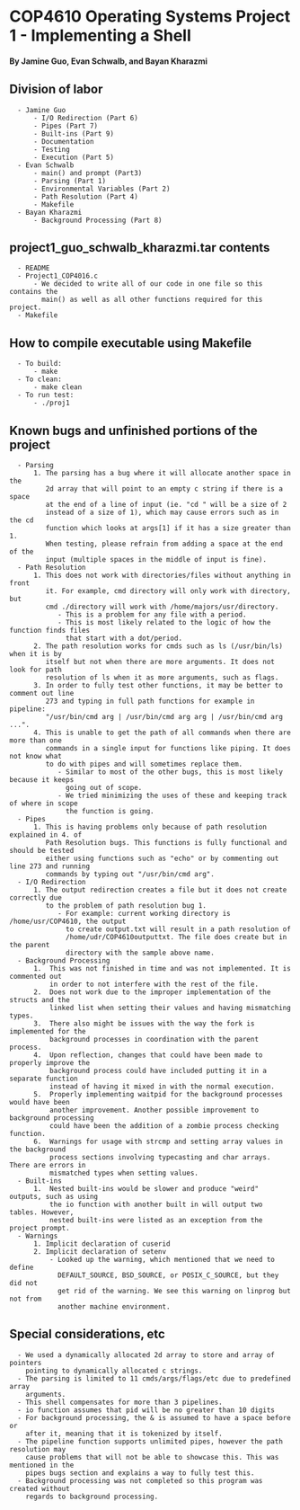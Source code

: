 # COP4610 Operating Systems Project 1 - Implementing a Shell
#### By Jamine Guo, Evan Schwalb, and Bayan Kharazmi

## Division of labor
      - Jamine Guo
          - I/O Redirection (Part 6)
          - Pipes (Part 7)
          - Built-ins (Part 9)
          - Documentation
          - Testing
          - Execution (Part 5)
      - Evan Schwalb
          - main() and prompt (Part3)
          - Parsing (Part 1)
          - Environmental Variables (Part 2)
          - Path Resolution (Part 4)
          - Makefile
      - Bayan Kharazmi
          - Background Processing (Part 8)

## project1_guo_schwalb_kharazmi.tar contents
      - README
      - Project1_COP4016.c
          - We decided to write all of our code in one file so this contains the
            main() as well as all other functions required for this project.
      - Makefile

## How to compile executable using Makefile
      - To build:
          - make
      - To clean:
          - make clean
      - To run test:
          - ./proj1

## Known bugs and unfinished portions of the project
      - Parsing
          1. The parsing has a bug where it will allocate another space in the
             2d array that will point to an empty c string if there is a space
             at the end of a line of input (ie. "cd " will be a size of 2
             instead of a size of 1), which may cause errors such as in the cd
             function which looks at args[1] if it has a size greater than 1.
             When testing, please refrain from adding a space at the end of the
             input (multiple spaces in the middle of input is fine).
      - Path Resolution
          1. This does not work with directories/files without anything in front
             it. For example, cmd directory will only work with directory, but
             cmd ./directory will work with /home/majors/usr/directory.
                - This is a problem for any file with a period.
                - This is most likely related to the logic of how the function finds files
                  that start with a dot/period.
          2. The path resolution works for cmds such as ls (/usr/bin/ls) when it is by
             itself but not when there are more arguments. It does not look for path
             resolution of ls when it as more arguments, such as flags.
          3. In order to fully test other functions, it may be better to comment out line
             273 and typing in full path functions for example in pipeline:
             "/usr/bin/cmd arg | /usr/bin/cmd arg arg | /usr/bin/cmd arg ...".
          4. This is unable to get the path of all commands when there are more than one
             commands in a single input for functions like piping. It does not know what
             to do with pipes and will sometimes replace them.
                - Similar to most of the other bugs, this is most likely because it keeps
                  going out of scope.
                - We tried minimizing the uses of these and keeping track of where in scope
                  the function is going.
      - Pipes
          1. This is having problems only because of path resolution explained in 4. of
             Path Resolution bugs. This functions is fully functional and should be tested
             either using functions such as "echo" or by commenting out line 273 and running
             commands by typing out "/usr/bin/cmd arg".
      - I/O Redirection
          1. The output redirection creates a file but it does not create correctly due
             to the problem of path resolution bug 1.
                - For example: current working directory is /home/usr/COP4610, the output
                  to create output.txt will result in a path resolution of
                  /home/udr/COP4610outputtxt. The file does create but in the parent
                  directory with the sample above name.
      - Background Processing
          1.  This was not finished in time and was not implemented. It is commented out
              in order to not interfere with the rest of the file.
          2.  Does not work due to the improper implementation of the structs and the
              linked list when setting their values and having mismatching types.
          3.  There also might be issues with the way the fork is implemented for the
              background processes in coordination with the parent process.
          4.  Upon reflection, changes that could have been made to properly improve the
              background process could have included putting it in a separate function
              instead of having it mixed in with the normal execution.
          5.  Properly implementing waitpid for the background processes would have been
              another improvement. Another possible improvement to background processing
              could have been the addition of a zombie process checking function.
          6.  Warnings for usage with strcmp and setting array values in the background
              process sections involving typecasting and char arrays. There are errors in
              mismatched types when setting values.
      - Built-ins
          1.  Nested built-ins would be slower and produce "weird" outputs, such as using
              the io function with another built in will output two tables. However,
              nested built-ins were listed as an exception from the project prompt.
      - Warnings
          1. Implicit declaration of cuserid
          2. Implicit declaration of setenv
              - Looked up the warning, which mentioned that we need to define
                DEFAULT_SOURCE, BSD_SOURCE, or POSIX_C_SOURCE, but they did not
                get rid of the warning. We see this warning on linprog but not from
                another machine environment.

## Special considerations, etc
      - We used a dynamically allocated 2d array to store and array of pointers
        pointing to dynamically allocated c strings.
      - The parsing is limited to 11 cmds/args/flags/etc due to predefined array
        arguments.
      - This shell compensates for more than 3 pipelines.
      - io function assumes that pid will be no greater than 10 digits
      - For background processing, the & is assumed to have a space before or
        after it, meaning that it is tokenized by itself.
      - The pipeline function supports unlimited pipes, however the path resolution may
        cause problems that will not be able to showcase this. This was mentioned in the
        pipes bugs section and explains a way to fully test this.
      - Background processing was not completed so this program was created without
        regards to background processing.

